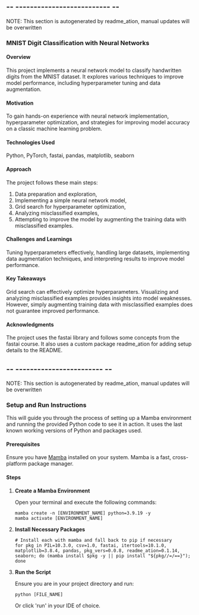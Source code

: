 
## -- -------------------------- --
NOTE: This section is autogenerated by readme_ation, manual updates will be overwritten
### MNIST Digit Classification with Neural Networks
#### Overview
This project implements a neural network model to classify handwritten digits from the MNIST dataset. It explores various techniques to improve model performance, including hyperparameter tuning and data augmentation.
#### Motivation
To gain hands-on experience with neural network implementation, hyperparameter optimization, and strategies for improving model accuracy on a classic machine learning problem.
#### Technologies Used
Python, PyTorch, fastai, pandas, matplotlib, seaborn
#### Approach
The project follows these main steps:
1) Data preparation and exploration,
2) Implementing a simple neural network model,
3) Grid search for hyperparameter optimization,
4) Analyzing misclassified examples,
5) Attempting to improve the model by augmenting the training data with misclassified examples.
#### Challenges and Learnings
Tuning hyperparameters effectively, handling large datasets, implementing data augmentation techniques, and interpreting results to improve model performance.
#### Key Takeaways
Grid search can effectively optimize hyperparameters. Visualizing and analyzing misclassified examples provides insights into model weaknesses. However, simply augmenting training data with misclassified examples does not guarantee improved performance.
#### Acknowledgments
The project uses the fastai library and follows some concepts from the fastai course. It also uses a custom package readme_ation for adding setup details to the README.
<!-- END OF PROJECT DETAILS -->

## -- ------------------------ --
NOTE: This section is autogenerated by readme_ation, manual updates will be overwritten

### Setup and Run Instructions

This will guide you through the process of setting up a Mamba environment and running the provided Python code to see it in action. It uses the last known working versions of Python and packages used.

#### Prerequisites

Ensure you have [Mamba](https://mamba.readthedocs.io/en/latest/installation.html) installed on your system. Mamba is a fast, cross-platform package manager.

#### Steps

1. **Create a Mamba Environment**
   
   Open your terminal and execute the following commands:

   ```shell
   mamba create -n [ENVIRONMENT_NAME] python=3.9.19 -y
   mamba activate [ENVIRONMENT_NAME]
   ```

2. **Install Necessary Packages**

    ```shell
    # Install each with mamba and fall back to pip if necessary
    for pkg in PIL=10.3.0, csv=1.0, fastai, itertools=10.1.0, matplotlib=3.8.4, pandas, pkg_vers=0.0.8, readme_ation=0.1.14, seaborn; do (mamba install $pkg -y || pip install "${pkg//=/==}"); done
    ```

3. **Run the Script**

    Ensure you are in your project directory and run:

    ```shell
    python [FILE_NAME]
    ```

    Or click 'run' in your IDE of choice.

    <!-- END SETUP AND RUN INSTRUCTIONS -->